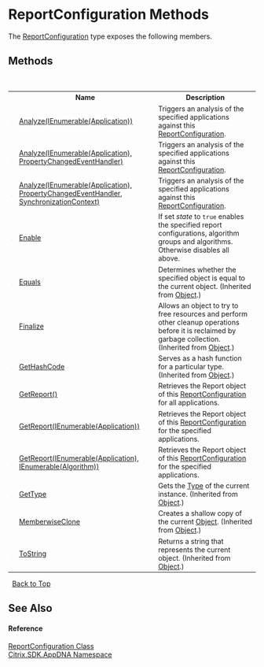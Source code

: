 # ReportConfiguration Methods
 

The <a href="T_Citrix_SDK_AppDNA_ReportConfiguration">ReportConfiguration</a> type exposes the following members.


## Methods
&nbsp;<table><tr><th></th><th>Name</th><th>Description</th></tr><tr><td>![Public method](media/pubmethod.gif "Public method")</td><td><a href="M_Citrix_SDK_AppDNA_ReportConfiguration_Analyze">Analyze(IEnumerable(Application))</a></td><td>
Triggers an analysis of the specified applications against this <a href="T_Citrix_SDK_AppDNA_ReportConfiguration">ReportConfiguration</a>.</td></tr><tr><td>![Public method](media/pubmethod.gif "Public method")</td><td><a href="M_Citrix_SDK_AppDNA_ReportConfiguration_Analyze_1">Analyze(IEnumerable(Application), PropertyChangedEventHandler)</a></td><td>
Triggers an analysis of the specified applications against this <a href="T_Citrix_SDK_AppDNA_ReportConfiguration">ReportConfiguration</a>.</td></tr><tr><td>![Public method](media/pubmethod.gif "Public method")</td><td><a href="M_Citrix_SDK_AppDNA_ReportConfiguration_Analyze_2">Analyze(IEnumerable(Application), PropertyChangedEventHandler, SynchronizationContext)</a></td><td>
Triggers an analysis of the specified applications against this <a href="T_Citrix_SDK_AppDNA_ReportConfiguration">ReportConfiguration</a>.</td></tr><tr><td>![Public method](media/pubmethod.gif "Public method")</td><td><a href="M_Citrix_SDK_AppDNA_ReportConfiguration_Enable">Enable</a></td><td>
If set *state* to `true` enables the specified report configurations, algorithm groups and algorithms. Otherwise disables all above.</td></tr><tr><td>![Public method](media/pubmethod.gif "Public method")</td><td><a href="http://msdn2.microsoft.com/en-us/library/bsc2ak47" target="_blank">Equals</a></td><td>
Determines whether the specified object is equal to the current object.
 (Inherited from <a href="http://msdn2.microsoft.com/en-us/library/e5kfa45b" target="_blank">Object</a>.)</td></tr><tr><td>![Protected method](media/protmethod.gif "Protected method")</td><td><a href="http://msdn2.microsoft.com/en-us/library/4k87zsw7" target="_blank">Finalize</a></td><td>
Allows an object to try to free resources and perform other cleanup operations before it is reclaimed by garbage collection.
 (Inherited from <a href="http://msdn2.microsoft.com/en-us/library/e5kfa45b" target="_blank">Object</a>.)</td></tr><tr><td>![Public method](media/pubmethod.gif "Public method")</td><td><a href="http://msdn2.microsoft.com/en-us/library/zdee4b3y" target="_blank">GetHashCode</a></td><td>
Serves as a hash function for a particular type.
 (Inherited from <a href="http://msdn2.microsoft.com/en-us/library/e5kfa45b" target="_blank">Object</a>.)</td></tr><tr><td>![Public method](media/pubmethod.gif "Public method")</td><td><a href="M_Citrix_SDK_AppDNA_ReportConfiguration_GetReport">GetReport()</a></td><td>
Retrieves the Report object of this <a href="T_Citrix_SDK_AppDNA_ReportConfiguration">ReportConfiguration</a> for all applications.</td></tr><tr><td>![Public method](media/pubmethod.gif "Public method")</td><td><a href="M_Citrix_SDK_AppDNA_ReportConfiguration_GetReport_1">GetReport(IEnumerable(Application))</a></td><td>
Retrieves the Report object of this <a href="T_Citrix_SDK_AppDNA_ReportConfiguration">ReportConfiguration</a> for the specified applications.</td></tr><tr><td>![Public method](media/pubmethod.gif "Public method")</td><td><a href="M_Citrix_SDK_AppDNA_ReportConfiguration_GetReport_2">GetReport(IEnumerable(Application), IEnumerable(Algorithm))</a></td><td>
Retrieves the Report object of this <a href="T_Citrix_SDK_AppDNA_ReportConfiguration">ReportConfiguration</a> for the specified applications.</td></tr><tr><td>![Public method](media/pubmethod.gif "Public method")</td><td><a href="http://msdn2.microsoft.com/en-us/library/dfwy45w9" target="_blank">GetType</a></td><td>
Gets the <a href="http://msdn2.microsoft.com/en-us/library/42892f65" target="_blank">Type</a> of the current instance.
 (Inherited from <a href="http://msdn2.microsoft.com/en-us/library/e5kfa45b" target="_blank">Object</a>.)</td></tr><tr><td>![Protected method](media/protmethod.gif "Protected method")</td><td><a href="http://msdn2.microsoft.com/en-us/library/57ctke0a" target="_blank">MemberwiseClone</a></td><td>
Creates a shallow copy of the current <a href="http://msdn2.microsoft.com/en-us/library/e5kfa45b" target="_blank">Object</a>.
 (Inherited from <a href="http://msdn2.microsoft.com/en-us/library/e5kfa45b" target="_blank">Object</a>.)</td></tr><tr><td>![Public method](media/pubmethod.gif "Public method")</td><td><a href="http://msdn2.microsoft.com/en-us/library/7bxwbwt2" target="_blank">ToString</a></td><td>
Returns a string that represents the current object.
 (Inherited from <a href="http://msdn2.microsoft.com/en-us/library/e5kfa45b" target="_blank">Object</a>.)</td></tr></table>&nbsp;
<a href="#reportconfiguration-methods">Back to Top</a>

## See Also


#### Reference
<a href="T_Citrix_SDK_AppDNA_ReportConfiguration">ReportConfiguration Class</a><br /><a href="N_Citrix_SDK_AppDNA">Citrix.SDK.AppDNA Namespace</a><br />